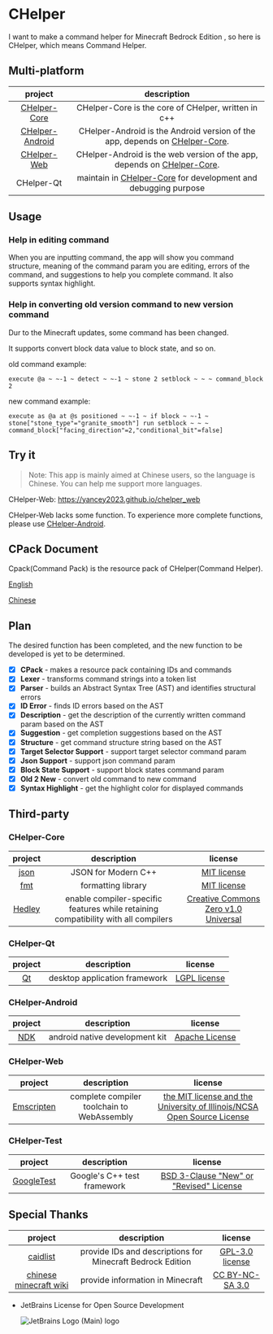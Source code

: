 # CHelper

I want to make a command helper for Minecraft Bedrock Edition , so here is CHelper, which means Command Helper.

## Multi-platform

|                             project                              |                                                        description                                                        |
|:----------------------------------------------------------------:|:-------------------------------------------------------------------------------------------------------------------------:|
|    [CHelper-Core](https://github.com/Yancey2023/CHelper-Core)    |                                    CHelper-Core is the core of CHelper, written in c++                                    |
| [CHelper-Android](https://github.com/Yancey2023/CHelper-Android) | CHelper-Android is the Android version of the app, depends on [CHelper-Core](https://github.com/Yancey2023/CHelper-Core). |
|     [CHelper-Web](https://github.com/Yancey2023/chelper_web)     |   CHelper-Android is the web version of the app, depends on [CHelper-Core](https://github.com/Yancey2023/CHelper-Core).   |
|                            CHelper-Qt                            |       maintain in [CHelper-Core](https://github.com/Yancey2023/CHelper-Core) for development and debugging purpose        |

## Usage

### Help in editing command

When you are inputting command, the app will show you command structure, meaning of the command param you are editing,
errors of the command, and suggestions to help you complete command. It also supports syntax highlight.

### Help in converting old version command to new version command

Dur to the Minecraft updates, some command has been changed.

It supports convert block data value to block state, and so on.

old command example:

```mcfunction
execute @a ~ ~-1 ~ detect ~ ~-1 ~ stone 2 setblock ~ ~ ~ command_block 2
```

new command example:

```mcfunction
execute as @a at @s positioned ~ ~-1 ~ if block ~ ~-1 ~ stone["stone_type"="granite_smooth"] run setblock ~ ~ ~ command_block["facing_direction"=2,"conditional_bit"=false]
```

## Try it

> Note: This app is mainly aimed at Chinese users, so the language is Chinese. You can help me support more languages.

CHelper-Web: <https://yancey2023.github.io/chelper_web>

CHelper-Web lacks some function. To experience more complete functions, please
use [CHelper-Android](https://github.com/Yancey2023/CHelper-Android).

## CPack Document

Cpack(Command Pack) is the resource pack of CHelper(Command Helper).

[English](doc/README.md)

[Chinese](doc/README_CN.md)

## Plan

The desired function has been completed, and the new function to be developed is yet to be determined.

-[x] **CPack** - makes a resource pack containing IDs and commands
-[x] **Lexer** - transforms command strings into a token list
-[x] **Parser** - builds an Abstract Syntax Tree (AST) and identifies structural errors
-[x] **ID Error** - finds ID errors based on the AST
-[x] **Description** - get the description of the currently written command param based on the AST
-[x] **Suggestion** - get completion suggestions based on the AST
-[x] **Structure** - get command structure string based on the AST
-[x] **Target Selector Support** - support target selector command param
-[x] **Json Support** - support json command param
-[x] **Block State Support** - support block states command param
-[x] **Old 2 New** - convert old command to new command
-[x] **Syntax Highlight** - get the highlight color for displayed commands

## Third-party

### CHelper-Core

|                  project                  |                                    description                                     |                                           license                                           |
|:-----------------------------------------:|:----------------------------------------------------------------------------------:|:-------------------------------------------------------------------------------------------:|
| [json](https://github.com/nlohmann/json)  |                                JSON for Modern C++                                 |           [MIT license](https://github.com/nlohmann/json/blob/master/LICENSE.MIT)           |
|   [fmt](https://github.com/fmtlib/fmt)    |                                 formatting library                                 |              [MIT license](https://github.com/fmtlib/fmt/blob/master/LICENSE)               |
| [Hedley](https://github.com/cblck/hedley) | enable compiler-specific features while retaining compatibility with all compilers | [Creative Commons Zero v1.0 Universal](https://github.com/cblck/hedley/blob/master/LICENSE) |

### CHelper-Qt

|         project          |          description          |                     license                      |
|:------------------------:|:-----------------------------:|:------------------------------------------------:|
| [Qt](https://www.qt.io/) | desktop application framework | [LGPL license](https://doc.qt.io/qt-6/lgpl.html) |

### CHelper-Android

|                 project                  |          description           |                           license                            |
|:----------------------------------------:|:------------------------------:|:------------------------------------------------------------:|
| [NDK](https://developer.android.com/ndk) | android native development kit | [Apache License](http://www.apache.org/licenses/LICENSE-2.0) |

### CHelper-Web

|               project                |                description                 |                                                                  license                                                                   |
|:------------------------------------:|:------------------------------------------:|:------------------------------------------------------------------------------------------------------------------------------------------:|
| [Emscripten](https://emscripten.org) | complete compiler toolchain to WebAssembly | [the MIT license and the University of Illinois/NCSA Open Source License](https://github.com/emscripten-core/emscripten/blob/main/LICENSE) |

### CHelper-Test

|                      project                       |         description         |                                              license                                              |
|:--------------------------------------------------:|:---------------------------:|:-------------------------------------------------------------------------------------------------:|
| [GoogleTest](https://github.com/google/googletest) | Google's C++ test framework | [BSD 3-Clause "New" or "Revised" License](https://github.com/google/googletest/blob/main/LICENSE) |

## Special Thanks

|                       project                       |                        description                         |                                   license                                    |
|:---------------------------------------------------:|:----------------------------------------------------------:|:----------------------------------------------------------------------------:|
|  [caidlist](https://github.com/XeroAlpha/caidlist)  | provide IDs and descriptions for Minecraft Bedrock Edition | [GPL-3.0 license](https://github.com/XeroAlpha/caidlist/blob/master/LICENSE) |
| [chinese minecraft wiki](https://zh.minecraft.wiki) |              provide information in Minecraft              |     [CC BY-NC-SA 3.0](https://creativecommons.org/licenses/by-nc-sa/3.0)     |

- JetBrains License for Open Source Development

  ![JetBrains Logo (Main) logo](https://resources.jetbrains.com/storage/products/company/brand/logos/jb_beam.svg)

